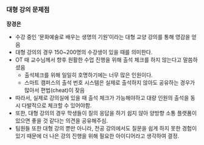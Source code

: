 ### 대형 강의 문제점 ###
**장경은**

- 수강 중인 ‘문화예술로 배우는 생명의 기원’이라는 대형 교양 강의를 통해 영감을 얻음
- 대형 강의의 경우 150~200명의 수강생이 있을 때를 의미한다.
- OT 때 교수님께서 향후 원활한 수업 진행을 위해 출석 체크를 하지 않는다고 말씀하셨음
    - 출석체크를 위해 일일히 호명하기에는 너무 많은 인원이다.
    - 스마트 캠퍼스의 출석 번호 시스템은 실제로 출석하지 않아도 공유하는 경우가 많아서 편법(cheat)이 잦음
- 따라서, 실제로 강의실에 있을 때 출석 체크가 가능해야하고 대량 인원의 출석을 동시 다발적으로 체크할 수 있어야함.
- 또한, 대형 강의의 경우 학생들이 질의 응답을 하기 쉽지 않아 양방향 소통 플랫폼이 있으면 좋을 것 같다는 의견을 공유해주심.
- 팀원들 또한 대형 강의 뿐만 아니라, 전공 강의에서도 질문을 쉽게 하지 못한 경험이 있기 때문에 더 나은 강의 진행을 위해 필요한 아이디어라고 생각하여 결정.

